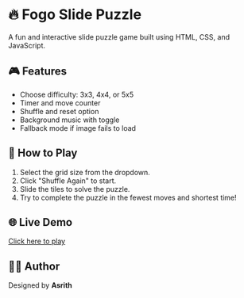 # 🔥 Fogo Slide Puzzle

A fun and interactive slide puzzle game built using HTML, CSS, and JavaScript.

## 🎮 Features

- Choose difficulty: 3x3, 4x4, or 5x5
- Timer and move counter
- Shuffle and reset option
- Background music with toggle
- Fallback mode if image fails to load

## 🚀 How to Play

1. Select the grid size from the dropdown.
2. Click "Shuffle Again" to start.
3. Slide the tiles to solve the puzzle.
4. Try to complete the puzzle in the fewest moves and shortest time!

## 🌐 Live Demo

[Click here to play](https://gangamasrith.github.io/puzzlegame/)

## 👨‍💻 Author

Designed by **Asrith**

